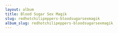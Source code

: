 ```yaml
---
layout: album
title: Blood Sugar Sex Magik
slug: redhotchilipeppers-bloodsugarsexmagik
album_slug: redhotchilipeppers-bloodsugarsexmagik
---
```

